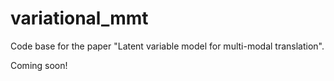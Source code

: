 # variational_mmt
Code base for the paper "Latent variable model for multi-modal translation".

Coming soon!

